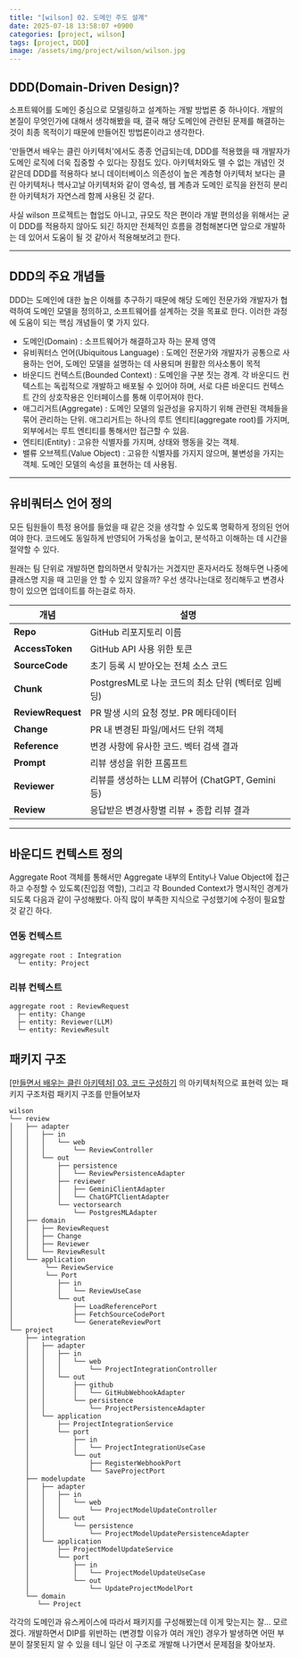 ```yaml
---
title: "[wilson] 02. 도메인 주도 설계"
date: 2025-07-18 13:58:07 +0900
categories: [project, wilson]
tags: [project, DDD]
image: /assets/img/project/wilson/wilson.jpg
---
```


## DDD(Domain-Driven Design)?
소프트웨어를 도메인 중심으로 모델링하고 설계하는 개발 방법론 중 하나이다. 개발의 본질이 무엇인가에 대해서 생각해봤을 때, 결국 해당 도메인에 관련된 문제를 해결하는 것이 최종 목적이기 때문에 만들어진 방법론이라고 생각한다.

'만들면서 배우는 클린 아키텍처'에서도 종종 언급되는데, DDD를 적용했을 때 개발자가 도메인 로직에 더욱 집중할 수 있다는 장점도 있다. 아키텍처와도 뗄 수 없는 개념인 것 같은데 DDD를 적용하다 보니 데이터베이스 의존성이 높은 계층형 아키텍처 보다는 클린 아키텍처나 헥사고날 아키텍처와 같이 영속성, 웹 계층과 도메인 로직을 완전히 분리한 아키텍처가 자연스레 함께 사용된 것 같다.

사실 wilson 프로젝트는 협업도 아니고, 규모도 작은 편이라 개발 편의성을 위해서는 굳이 DDD를 적용하지 않아도 되긴 하지만 전체적인 흐름을 경험해본다면 앞으로 개발하는 데 있어서 도움이 될 것 같아서 적용해보려고 한다.

---

## DDD의 주요 개념들
DDD는 도메인에 대한 높은 이해를 추구하기 때문에 해당 도메인 전문가와 개발자가 협력하여 도메인 모델을 정의하고, 소프트웨어를 설계하는 것을 목표로 한다. 이러한 과정에 도움이 되는 핵심 개념들이 몇 가지 있다.
- 도메인(Domain) : 소프트웨어가 해결하고자 하는 문제 영역
- 유비쿼터스 언어(Ubiquitous Language) : 도메인 전문가와 개발자가 공통으로 사용하는 언어, 도메인 모델을 설명하는 데 사용되며 원활한 의사소통이 목적
- 바운디드 컨텍스트(Bounded Context) : 도메인을 구분 짓는 경계. 각 바운디드 컨텍스트는 독립적으로 개발하고 배포될 수 있어야 하며, 서로 다른 바운디드 컨텍스트 간의 상호작용은 인터페이스를 통해 이루어져야 한다.
- 애그리거트(Aggregate) : 도메인 모델의 일관성을 유지하기 위해 관련된 객체들을 묶어 관리하는 단위. 애그리거트는 하나의 루트 엔티티(aggregate root)를 가지며, 외부에서는 루트 엔티티를 통해서만 접근할 수 있음.
- 엔티티(Entity) : 고유한 식별자를 가지며, 상태와 행동을 갖는 객체.
- 밸류 오브젝트(Value Object) : 고유한 식별자를 가지지 않으며, 불변성을 가지는 객체. 도메인 모델의 속성을 표현하는 데 사용됨.

---

## 유비쿼터스 언어 정의
모든 팀원들이 특정 용어를 들었을 때 같은 것을 생각할 수 있도록 명확하게 정의된 언어여야 한다. 코드에도 동일하게 반영되어 가독성을 높이고, 분석하고 이해하는 데 시간을 절약할 수 있다.

원래는 팀 단위로 개발하면 합의하면서 맞춰가는 거겠지만 혼자서라도 정해두면 나중에 클래스명 지을 때 고민을 안 할 수 있지 않을까? 우선 생각나는대로 정리해두고 변경사항이 있으면 업데이트를 하는걸로 하자.

| 개념                | 설명                                   |
| ------------------ | ------------------------------------ |
| **Repo**           | GitHub 리포지토리 이름                   |
| **AccessToken**    | GitHub API 사용 위한 토큰              |
| **SourceCode**     | 초기 등록 시 받아오는 전체 소스 코드
| **Chunk**          | PostgresML로 나눈 코드의 최소 단위 (벡터로 임베딩)   |
| **ReviewRequest**  | PR 발생 시의 요청 정보. PR 메타데이터          |
| **Change**         | PR 내 변경된 파일/메서드 단위 객체                |
| **Reference**      | 변경 사항에 유사한 코드. 벡터 검색 결과              |
| **Prompt**         | 리뷰 생성을 위한 프롬프트                      |
| **Reviewer**       | 리뷰를 생성하는 LLM 리뷰어 (ChatGPT, Gemini 등) |
| **Review**         | 응답받은 변경사항별 리뷰 + 종합 리뷰 결과      |

---

## 바운디드 컨텍스트 정의
Aggregate Root 객체를 통해서만 Aggregate 내부의 Entity나 Value Object에 접근하고 수정할 수 있도록(진입점 역할), 그리고 각 Bounded Context가 명시적인 경계가 되도록 다음과 같이 구성해봤다. 아직 많이 부족한 지식으로 구성했기에 수정이 필요할 것 같긴 하다.
### 연동 컨텍스트
```
aggregate root : Integration
  └─ entity: Project
```
### 리뷰 컨텍스트
```
aggregate root : ReviewRequest
  ├─ entity: Change
  ├─ entity: Reviewer(LLM)
  └─ entity: ReviewResult
```

## 패키지 구조
[[만들면서 배우는 클린 아키텍처] 03. 코드 구성하기](/_posts/2025-06-28-clean-architecture-3.md) 의 아키텍처적으로 표현력 있는 패키지 구조처럼 패키지 구조를 만들어보자
```
wilson
└── review
│   ├── adapter
│   │   ├── in
│   │   │   └── web
│   │   │       └── ReviewController
│   │   └── out
│   │       ├── persistence
│   │       │   └── ReviewPersistenceAdapter
│   │       ├── reviewer
│   │       │   ├── GeminiClientAdapter
│   │       │   └── ChatGPTClientAdapter
│   │       └── vectorsearch
│   │           └── PostgresMLAdapter
│   ├── domain
│   │   ├── ReviewRequest
│   │   ├── Change
│   │   ├── Reviewer
│   │   └── ReviewResult
│   └── application
│        └── ReviewService
│        └── Port
│           ├── in
│           │   └── ReviewUseCase
│           └── out
│               ├── LoadReferencePort
│               ├── FetchSourceCodePort
│               └── GenerateReviewPort
└── project
    ├── integration
    │   ├── adapter
    │   │   ├── in
    │   │   │   └── web
    │   │   │       └── ProjectIntegrationController
    │   │   └── out
    │   │       ├── github
    │   │       │   └── GitHubWebhookAdapter
    │   │       └── persistence
    │   │           └── ProjectPersistenceAdapter
    │   └── application
    │       ├── ProjectIntegrationService
    │       └── port
    │           ├── in
    │           │   └── ProjectIntegrationUseCase
    │           └── out
    │               ├── RegisterWebhookPort
    │               └── SaveProjectPort
    ├── modelupdate
    │   ├── adapter
    │   │   ├── in
    │   │   │   └── web
    │   │   │       └── ProjectModelUpdateController
    │   │   └── out
    │   │       └── persistence
    │   │           └── ProjectModelUpdatePersistenceAdapter
    │   └── application
    │       ├── ProjectModelUpdateService
    │       └── port
    │           ├── in
    │           │   └── ProjectModelUpdateUseCase
    │           └── out
    │               └── UpdateProjectModelPort
    └── domain
       └── Project
```
각각의 도메인과 유스케이스에 따라서 패키지를 구성해봤는데 이게 맞는지는 잘... 모르겠다. 개발하면서 DIP를 위반하는 (변경할 이유가 여러 개인) 경우가 발생하면 어떤 부분이 잘못된지 알 수 있을 테니 일단 이 구조로 개발해 나가면서 문제점을 찾아보자.